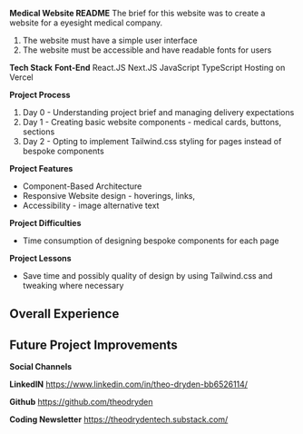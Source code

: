 **Medical Website README**
The brief for this website was to create a website for a eyesight medical company. 
1. The website must have a simple user interface
2. The website must be accessible and have readable fonts for users


**Tech Stack**
**Font-End**
React.JS
Next.JS
JavaScript
TypeScript
Hosting on Vercel


**Project Process**
1. Day 0 - Understanding project brief and managing delivery expectations
2. Day 1 - Creating basic website components - medical cards, buttons, sections
3. Day 2 - Opting to implement Tailwind.css styling for pages instead of bespoke components


**Project Features**
- Component-Based Architecture
- Responsive Website design - hoverings, links,
- Accessibility - image alternative text


**Project Difficulties**
- Time consumption of designing bespoke components for each page


**Project Lessons**
- Save time and possibly quality of design by using Tailwind.css and tweaking where necessary


**Overall Experience**
- 


**Future Project Improvements**
-

  
**Social Channels**


**LinkedIN**
https://www.linkedin.com/in/theo-dryden-bb6526114/

**Github**
https://github.com/theodryden

**Coding Newsletter**
https://theodrydentech.substack.com/
